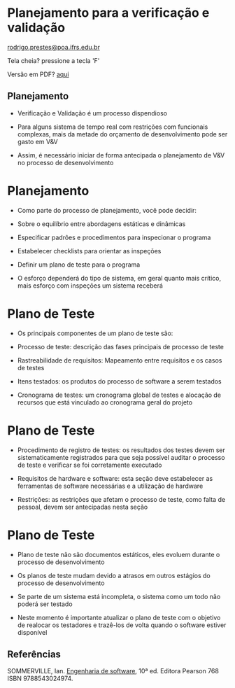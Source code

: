 # Planejamento para a verificação e validação

rodrigo.prestes@poa.ifrs.edu.br
<!-- .element: style="margin-bottom:150px;" -->

Tela cheia? pressione a tecla 'F'
<!-- .element: style="font-size: small;" -->

Versão em PDF? [aqui](?print-pdf)
<!-- .element: style="font-size: small;" -->


## Planejamento

* Verificação e Validação é um processo dispendioso
<!-- .element: class="fragment" -->
  
* Para alguns sistema de tempo real com restrições com funcionais complexas, mais da metade do orçamento de desenvolvimento pode ser gasto em V&V
<!-- .element: class="fragment" -->

* Assim, é necessário iniciar de forma antecipada o planejamento de V&V no processo de desenvolvimento
<!-- .element: class="fragment" -->


# Planejamento

* Como parte do processo de planejamento, você pode decidir:
<!-- .element: class="fragment" -->
  * Sobre o equilíbrio entre abordagens estáticas e dinâmicas
  <!-- .element: class="fragment" -->
   
  * Especificar padrões e procedimentos para inspecionar o programa
  <!-- .element: class="fragment" -->
   
  * Estabelecer checklists para orientar as inspeções
  <!-- .element: class="fragment" -->
   
  * Definir um plano de teste para o programa
  <!-- .element: class="fragment" -->

* O esforço dependerá do tipo de sistema, em geral quanto mais crítico, mais esforço com inspeções um sistema receberá
<!-- .element: class="fragment" -->


# Plano de Teste

* Os principais componentes de um plano de teste são:
<!-- .element: class="fragment" -->
  * Processo de teste: descrição das fases principais de processo de teste
  <!-- .element: class="fragment" -->
   
  * Rastreabilidade de requisitos: Mapeamento entre requisitos e os casos de testes
  <!-- .element: class="fragment" -->
   
  * Itens testados: os produtos do processo de software a serem testados
  <!-- .element: class="fragment" -->

  * Cronograma de testes: um cronograma global de testes e alocação de recursos que está vinculado ao cronograma geral do projeto
  <!-- .element: class="fragment" -->


# Plano de Teste

* Procedimento de registro de testes: os resultados dos testes devem ser sistematicamente registrados para que seja possível auditar o processo de teste e verificar se foi corretamente executado
<!-- .element: class="fragment" -->
  
* Requisitos de hardware e software: esta seção deve estabelecer as ferramentas de software necessárias e a utilização de hardware
<!-- .element: class="fragment" -->

* Restrições: as restrições que afetam o processo de teste, como falta de pessoal, devem ser antecipadas nesta seção
<!-- .element: class="fragment" -->


# Plano de Teste

* Plano de teste não são documentos estáticos, eles evoluem durante o processo de desenvolvimento
<!-- .element: class="fragment" -->

* Os planos de teste mudam devido a atrasos em outros estágios do processo de desenvolvimento
<!-- .element: class="fragment" -->

* Se parte de um sistema está incompleta, o sistema como um todo não poderá ser testado
<!-- .element: class="fragment" -->

* Neste momento é importante atualizar o plano de teste com o objetivo de realocar os testadores e trazê-los de volta quando o software estiver disponível
<!-- .element: class="fragment" -->


## Referências

SOMMERVILLE, Ian. [Engenharia de software](https://biblioteca.ifrs.edu.br/pergamum_ifrs/biblioteca_s/acesso_login.php?cod_acervo_acessibilidade=5030950&acesso=aHR0cHM6Ly9taWRkbGV3YXJlLWJ2LmFtNC5jb20uYnIvU1NPL2lmcnMvOTc4ODU0MzAyNDk3NA==&label=acesso%20restrito), 10ª ed. Editora Pearson 768 ISBN 9788543024974.